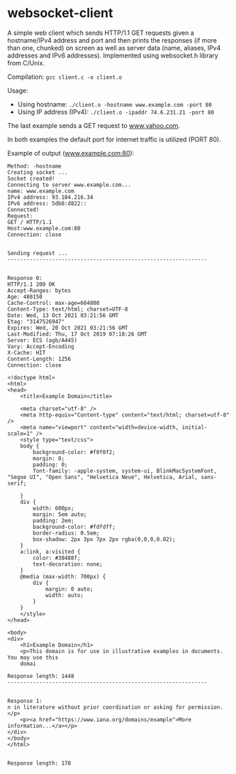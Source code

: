 # websocket-client
A simple web client which sends HTTP/1.1 GET requests given a hostname/IPv4 address and port and then prints the responses (if more than one, chunked) on screen as well as server data (name, aliases, IPv4 addresses and IPv6 addresses). Implemented using websocket.h library from C/Unix.

Compilation: ``` gcc client.c -o client.o ```

Usage: 
 - Using hostname: ``` ./client.o -hostname www.example.com -port 80 ```
 - Using IP address (IPv4): ``` ./client.o -ipaddr 74.6.231.21 -port 80 ```

The last example sends a GET request to www.yahoo.com.

In both examples the default port for internet traffic is utilized (PORT 80).

Example of output (www.example.com:80):

```
Method: -hostname
Creating socket ...
Socket created!
Connecting to server www.example.com...
name: www.example.com
IPv4 address: 93.184.216.34
IPv6 address: 5db8:d822::
Connected!
Request:
GET / HTTP/1.1
Host:www.example.com:80
Connection: close


Sending request ...
---------------------------------------------------------------


Response 0:
HTTP/1.1 200 OK
Accept-Ranges: bytes
Age: 488150
Cache-Control: max-age=604800
Content-Type: text/html; charset=UTF-8
Date: Wed, 13 Oct 2021 03:21:56 GMT
Etag: "3147526947"
Expires: Wed, 20 Oct 2021 03:21:56 GMT
Last-Modified: Thu, 17 Oct 2019 07:18:26 GMT
Server: ECS (agb/A445)
Vary: Accept-Encoding
X-Cache: HIT
Content-Length: 1256
Connection: close

<!doctype html>
<html>
<head>
    <title>Example Domain</title>

    <meta charset="utf-8" />
    <meta http-equiv="Content-type" content="text/html; charset=utf-8" />
    <meta name="viewport" content="width=device-width, initial-scale=1" />
    <style type="text/css">
    body {
        background-color: #f0f0f2;
        margin: 0;
        padding: 0;
        font-family: -apple-system, system-ui, BlinkMacSystemFont, "Segoe UI", "Open Sans", "Helvetica Neue", Helvetica, Arial, sans-serif;
        
    }
    div {
        width: 600px;
        margin: 5em auto;
        padding: 2em;
        background-color: #fdfdff;
        border-radius: 0.5em;
        box-shadow: 2px 3px 7px 2px rgba(0,0,0,0.02);
    }
    a:link, a:visited {
        color: #38488f;
        text-decoration: none;
    }
    @media (max-width: 700px) {
        div {
            margin: 0 auto;
            width: auto;
        }
    }
    </style>    
</head>

<body>
<div>
    <h1>Example Domain</h1>
    <p>This domain is for use in illustrative examples in documents. You may use this
    domai

Response length: 1448
---------------------------------------------------------------


Response 1:
n in literature without prior coordination or asking for permission.</p>
    <p><a href="https://www.iana.org/domains/example">More information...</a></p>
</div>
</body>
</html>


Response length: 178
```
